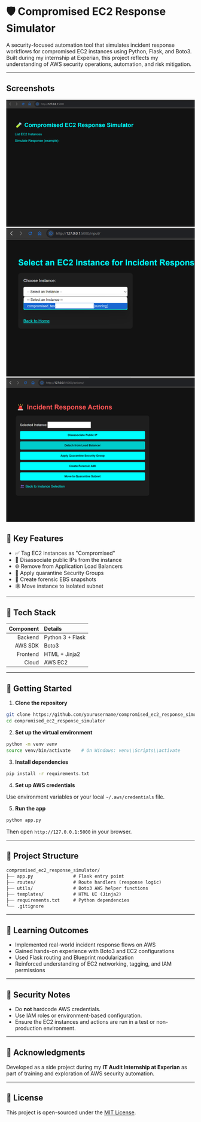 # 🛡️ Compromised EC2 Response Simulator

A security-focused automation tool that simulates incident response workflows for compromised EC2 instances using Python, Flask, and Boto3. Built during my internship at Experian, this project reflects my understanding of AWS security operations, automation, and risk mitigation.

---
## Screenshots
![alt text](https://github.com/josephalan42/compromised_ec2_response_simulator/blob/main/images/Dashboard.png)
![alt_text](https://github.com/josephalan42/compromised_ec2_response_simulator/blob/main/images/List%20Running%20EC2%20Instances.png)
![alt-text](https://github.com/josephalan42/compromised_ec2_response_simulator/blob/main/images/Incident%20Response%20Options.png)

## 📌 Key Features

* ✅ Tag EC2 instances as "Compromised"
* 🔄 Disassociate public IPs from the instance
* 🌐 Remove from Application Load Balancers
* 🔐 Apply quarantine Security Groups
* 📅 Create forensic EBS snapshots
* 🕸️ Move instance to isolated subnet

---

## 🧰 Tech Stack

| Component | Details          |
| --------: | :--------------- |
|   Backend | Python 3 + Flask |
|   AWS SDK | Boto3            |
|  Frontend | HTML + Jinja2    |
|     Cloud | AWS EC2          |

---

## 🚀 Getting Started

1. **Clone the repository**

```bash
git clone https://github.com/yourusername/compromised_ec2_response_simulator.git
cd compromised_ec2_response_simulator
```

2. **Set up the virtual environment**

```bash
python -m venv venv
source venv/bin/activate    # On Windows: venv\\Scripts\\activate
```

3. **Install dependencies**

```bash
pip install -r requirements.txt
```

4. **Set up AWS credentials**

Use environment variables or your local `~/.aws/credentials` file.

5. **Run the app**

```bash
python app.py
```

Then open `http://127.0.0.1:5000` in your browser.

---

## 🛁 Project Structure

```
compromised_ec2_response_simulator/
├── app.py               # Flask entry point
├── routes/              # Route handlers (response logic)
├── utils/               # Boto3 AWS helper functions
├── templates/           # HTML UI (Jinja2)
├── requirements.txt     # Python dependencies
└── .gitignore
```

---

## 🧠 Learning Outcomes

* Implemented real-world incident response flows on AWS
* Gained hands-on experience with Boto3 and EC2 configurations
* Used Flask routing and Blueprint modularization
* Reinforced understanding of EC2 networking, tagging, and IAM permissions

---

## 🔐 Security Notes

* Do **not** hardcode AWS credentials.
* Use IAM roles or environment-based configuration.
* Ensure the EC2 instances and actions are run in a test or non-production environment.


---

## 📳 Acknowledgments

Developed as a side project during my **IT Audit Internship at Experian** as part of training and exploration of AWS security automation.

---

## 📌 License

This project is open-sourced under the [MIT License](LICENSE).

